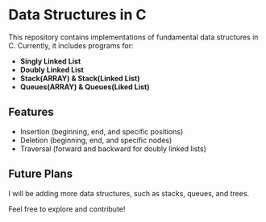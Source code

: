 # Data Structures in C

This repository contains implementations of fundamental data structures in C. Currently, it includes programs for:

- **Singly Linked List**
- **Doubly Linked List**
- **Stack(ARRAY) & Stack(Linked List)**
- **Queues(ARRAY) & Queues(Liked List)**

## Features

- Insertion (beginning, end, and specific positions)
- Deletion (beginning, end, and specific nodes)
- Traversal (forward and backward for doubly linked lists)


## Future Plans

I will be adding more data structures, such as stacks, queues, and trees.



Feel free to explore and contribute!
